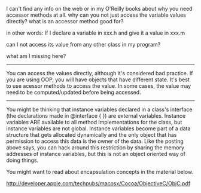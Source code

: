 I can't find any info on the web or in my O'Reilly books about why you need accessor methods at all.  why can you not just access the variable values directly?  what is an accessor method good for?

in other words:
If I declare a variable in xxx.h
and give it a value in xxx.m

can I not access its value from any other class in my program?

what am I missing here?

----

You can access the values directly, although it's considered bad practice.
If you are using OOP, you will have objects that have different state.  It's best to
use acessor methods to access the value.  In some cases, the value may need to
be computed/updated before being accessed.

----

You might be thinking that instance variables declared in a class's interface (the declarations made in @interface { }) are external variables. Instance variables ARE available to all method implementations for the class, but instance variables are not global. Instance variables become part of a data structure that gets allocated dynamically and the only object that has permission to access this data is the owner of the data. Like the posting above says, you can hack around this restriction by sharing the memory addresses of instance variables, but this is not an object oriented way of doing things.

You might want to read about encapsulation concepts in the material below.

http://developer.apple.com/techpubs/macosx/Cocoa/ObjectiveC/ObjC.pdf
